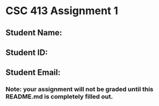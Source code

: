 # CSC 413 Assignment 1

## Student Name:

## Student ID:

## Student Email:

### Note: your assignment will not be graded until this README.md is completely filled out.
